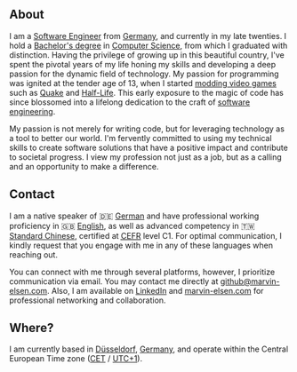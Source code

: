 <h2>About</h2>
<p>I am a <a href="https://en.wikipedia.org/wiki/Software_engineering">Software Engineer</a> from <a href="https://en.wikipedia.org/wiki/Germany">Germany</a>, and currently in my late twenties. I hold a <a href="https://en.wikipedia.org/wiki/Bachelor%27s_degree">Bachelor's degree</a> in <a href="https://en.wikipedia.org/wiki/Computer_science">Computer Science</a>, from which I graduated with distinction. Having the privilege of growing up in this beautiful country, I've spent the pivotal years of my life honing my skills and developing a deep passion for the dynamic field of technology. My passion for programming was ignited at the tender age of 13, when I started <a href="https://en.wikipedia.org/wiki/Video_game_modding">modding video games</a> such as <a href="https://en.wikipedia.org/wiki/Quake_(video_game)">Quake</a> and <a href="https://en.wikipedia.org/wiki/Half-Life_(video_game)">Half-Life</a>. This early exposure to the magic of code has since blossomed into a lifelong dedication to the craft of <a href="https://en.wikipedia.org/wiki/Software_engineering">software engineering</a>.</p>
<p>My passion is not merely for writing code, but for leveraging technology as a tool to better our world. I'm fervently committed to using my technical skills to create software solutions that have a positive impact and contribute to societal progress. I view my profession not just as a job, but as a calling and an opportunity to make a difference.</p>
<h2>Contact</h2>
<p>I am a native speaker of 🇩🇪 <a href="https://en.wikipedia.org/wiki/German_language">German</a> and have professional working proficiency in 🇬🇧 <a href="https://en.wikipedia.org/wiki/English_language">English</a>, as well as advanced competency in 🇹🇼 <a href="https://en.wikipedia.org/wiki/Standard_Chinese">Standard Chinese</a>, certified at <a href="https://en.wikipedia.org/wiki/Common_European_Framework_of_Reference_for_Languages"><abbr title="Common European Framework of Reference for Languages">CEFR</abbr></a> level C1. For optimal communication, I kindly request that you engage with me in any of these languages when reaching out.</p>
<p>You can connect with me through several platforms, however, I prioritize communication via email. You may contact me directly at <a href="mailto:github@marvin-elsen.com">github@marvin-elsen.com</a>. Also, I am available on <a href="https://www.linkedin.com/in/marvin-elsen">LinkedIn</a> and <a href="https://marvin-elsen.com">marvin-elsen.com</a> for professional networking and collaboration.</p>
<h2>Where?</h2>
<p>I am currently based in <a href="https://en.wikipedia.org/wiki/D%C3%BCsseldorf">Düsseldorf</a>, <a href="https://en.wikipedia.org/wiki/Germany">Germany</a>, and operate within the Central European Time zone (<a href="https://en.wikipedia.org/wiki/Central_European_Time">CET</a> / <a href="https://en.wikipedia.org/wiki/UTC%2B01:00">UTC+1</a>).</p>
